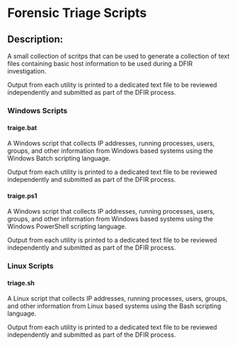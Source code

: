 # Forensic Triage Scripts
## Description:
A small collection of scritps that can be used to generate a collection of text files containing basic host information to be used during a DFIR investigation.

Output from each utility is printed to a dedicated text file to be reviewed independently and submitted as part of the DFIR process.


### Windows Scripts
#### traige.bat
A Windows script that collects IP addresses, running processes, users, groups, and other information from Windows based systems using the Windows Batch scripting language.

Output from each utility is printed to a dedicated text file to be reviewed independently and submitted as part of the DFIR process.


#### traige.ps1
A Windows script that collects IP addresses, running processes, users, groups, and other information from Windows based systems using the Windows PowerShell scripting language.

Output from each utility is printed to a dedicated text file to be reviewed independently and submitted as part of the DFIR process.


### Linux Scripts
#### triage.sh
A Linux script that collects IP addresses, running processes, users, groups, and other information from Linux based systems using the Bash scripting language.

Output from each utility is printed to a dedicated text file to be reviewed independently and submitted as part of the DFIR process.
